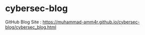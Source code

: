 # cybersec-blog
GitHub Blog Site : https://muhammad-amm4r.github.io/cybersec-blog/cybersec_blog.html
